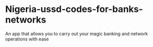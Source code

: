 # Nigeria-ussd-codes-for-banks-networks
An app that allows you to carry out your magic banking and network operations with ease
